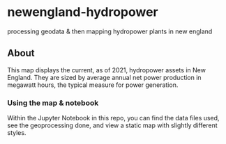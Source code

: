 # newengland-hydropower

processing geodata &amp; then mapping hydropower plants in new england

## About

This map displays the current, as of 2021, hydropower assets in New England. They are sized by average annual net power production in megawatt hours, the typical measure for power generation.

### Using the map & notebook
Within the Jupyter Notebook in this repo, you can find the data files used,
see the geoprocessing done, and view a static map with slightly different styles. 
